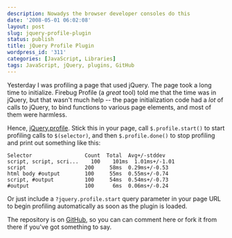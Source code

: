 ```yaml
---
description: Nowadys the browser developer consoles do this
date: '2008-05-01 06:02:08'
layout: post
slug: jquery-profile-plugin
status: publish
title: jQuery Profile Plugin
wordpress_id: '311'
categories: [JavaScript, Libraries]
tags: JavaScript, jQuery, plugins, GitHub
---
```


Yesterday I was profiling a page that used jQuery.  The page took a long time to initialize.  Firebug Profile (a _great_ tool) told me that the time was in jQuery, but that wasn't much help -- the page initialization code had a _lot_ of calls to jQuery, to bind functions to various page elements, and most of them were harmless.

Hence, [jQuery.profile](http://plugins.jquery.com/project/profile).  Stick this in your page, call `$.profile.start()` to start profiling calls to `$(selector)`, and then `$.profile.done()` to stop profiling and print out something like this:

<!-- more -->

    Selector                 Count  Total  Avg+/-stddev
    script, script, scri...    100    101ms  1.01ms+/-1.01
    script                   200     58ms  0.29ms+/-0.53
    html body #output        100     55ms  0.55ms+/-0.74
    script, #output          100     54ms  0.54ms+/-0.73
    #output                  100      6ms  0.06ms+/-0.24

Or just include a `?jquery.profile.start` query parameter in your page URL to begin profiling automatically as soon as the plugin is loaded.

The repository is on [GitHub](http://github.com/osteele/jquery-profile), so you can can comment here or fork it from there if you've got something to say.
